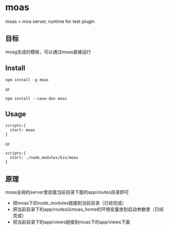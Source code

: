 # moas

moas = moa server, runtime for test plugin


## 目标

moag生成的模板，可以通过moas直接运行

## Install

    npm install -g moas
  
or 

    npm install --save-dev moas
    
## Usage

    scripts:{
      start: moas
    }
    
or 

    scripts:{
      start: ./node_modules/bin/moas
    }
   
## 原理

moas全局的server里挂载当前目录下面的app/routes目录即可

- 把moas下的node_modules链接到当前目录（已经完成）
- 把当前目录下的app/routes以moas_home的环境变量放到启动参数里（已经完成）
- 把当前目录下的app/views链接到moas下的app/views下面
